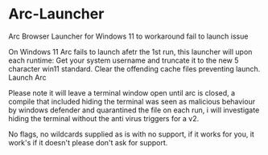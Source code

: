 # Arc-Launcher
Arc Browser Launcher for Windows 11 to workaround fail to launch issue

On Windows 11 Arc fails to launch afetr the 1st run, this launcher will upon each runtime: 
Get your system username and truncate it to the new 5 character win11 standard.
Clear the offending cache files preventing launch.
Launch Arc

Please note it will leave a terminal window open until arc is closed, a compile that included hiding the terminal was seen as malicious behaviour by windows defender and quarantined the file on each run, i will investigate hiding the terminal without the anti virus triggers for a v2.

No flags, no wildcards supplied as is with no support, if it works for you, it work's if it doesn't please don't ask for support.
